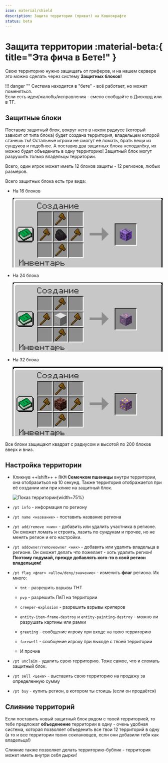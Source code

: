 ```yaml
---
icon: material/shield
description: Защита территории (приват) на Кошкокрафте
status: beta
---
```


# Защита территории :material-beta:{ title="Эта фича в Бете!" }

Свою территорию нужно защищать от гриферов, и на нашем сервере это можно сделать через систему **Защитных блоков!**

!!! danger ""
    Система находится в "бете" - всё работает, но может поменяться.  
    Если есть идеи/жалобы/исправления - смело сообщайте в Дискорд или в ТГ.

## Защитные блоки 

Поставив защитный блок, вокруг него в неком радиусе (который зависит от типа блока) будет создана территория, владельцем которой станешь ты! Остальные игроки не смогут её ломать, брать вещи из сундуков и подобное. А поставив два защитных блока неподалёку, их можно будет объеденить в одну территорию! Защитный блок могут разрушить только владельцы территории.

Всего, один игрок может иметь 12 блоков защиты - 12 регионов, любых размеров.

Всего защитных блока есть три вида:

- На 16 блоков

    ![Крафт блока защиты на 16](../../assets/land_protection/16.png)

- На 24 блока

    ![Крафт блока защиты на 24](../../assets/land_protection/24.png)

- На 32 блока

    ![Крафт блока защиты на 32](../../assets/land_protection/32.png)

Все блоки защищают квадрат с радиусом и высотой по 200 блоков вверх и вниз.

## Настройка территории

- Кликнув ++lshift++ + <span class="keys"><kbd>ПКМ</kbd></span> **Семечком пшеницы** внутри территории, она отобразиться на 10 секунд. Также территория отображается при её создании или при клике на защитный блок.

    ![Показ территории](../../assets/land_protection/land_show.gif){width=75%}

- `/pt info` - информация по региону

- `/pt name <название>` - поставить название региона

- `/pt add/remove <ник>` - добавить или удалить участника в регионе. Он сможет ломать и строить, лазить по сундукам и прочее, но не менять регион и его настройки.

- `/pt addowner/removeowner <ник>` - добавить или удалить владельца в регионе. Он сможет делать что пожелает - хоть удалить регион! <span class="red">**Поэтому подумай, прежде добавлять кого-то в свой регион владельцем!**</span>

- `/pt flag <флаг> <allow/deny/значение>` - изменить **флаг** региона. Их много:

    - `tnt` - разрешить взрывы ТНТ

    - `pvp` - разрешить ПвП на территории

    - `creeper-explosion` - разрешить взрывы криперов

    - `entity-item-frame-destroy` и `entity-painting-destroy` - можно ли разрушать картины или рамки

    - `greeting` - сообщение игроку при входе на твою территорию

    - `farewell` - сообщение игроку при выходе с твоей территории

    - И прочие

- `/pt unclaim` - удалить свою территорию. Тоже самое, что и сломать защитный блок.

- `/pt sell <цена>` - выставить свою территорию на продажу за определенную сумму

- `/pt buy` - купить регион, в котором ты стоишь (если он продаётся)

## Слияние территорий

Если поставить новый защитный блок рядом с твоей территорией, то тебе предложат **объеденение** территории в одну - очень удобная система, которая позволяет объеденить все твои 12 территорий в одну (а то и все территории твоих соклановцев, если они добавили тебя как владельца!)

Слияние также позволяет делать территорию-бублик - территория может иметь внутри себя дырки!